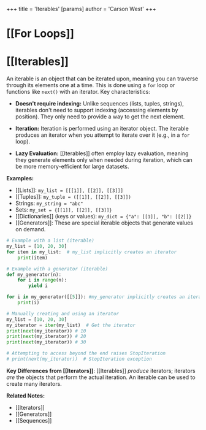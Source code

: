 +++
 title = 'Iterables'
[params]
	author = 'Carson West'
+++
# [[For Loops]]
# [[Iterables]] 
An iterable is an object that can be iterated upon, meaning you can traverse through its elements one at a time.  This is done using a `for` loop or functions like `next()` with an iterator.  Key characteristics:

* **Doesn't require indexing:** Unlike sequences (lists, tuples, strings), iterables don't need to support indexing (accessing elements by position). They only need to provide a way to get the next element.

* **Iteration:**  Iteration is performed using an iterator object.  The iterable produces an iterator when you attempt to iterate over it (e.g., in a `for` loop).

* **Lazy Evaluation:**  [[Iterables]] often employ lazy evaluation, meaning they generate elements only when needed during iteration, which can be more memory-efficient for large datasets.

**Examples:**

* [[Lists]]: `my_list = [[[1]], [[2]], [[3]]]`
* [[Tuples]]: `my_tuple = ([[1]], [[2]], [[3]])`
* Strings: `my_string = "abc"`
* Sets: `my_set = {[[1]], [[2]], [[3]]}`
* [[Dictionaries]] (keys or values): `my_dict = {"a": [[1]], "b": [[2]]}`
* [[Generators]]:  These are special iterable objects that generate values on demand.

```python
# Example with a list (iterable)
my_list = [10, 20, 30]
for item in my_list:  # my_list implicitly creates an iterator
    print(item)

# Example with a generator (iterable)
def my_generator(n):
    for i in range(n):
        yield i

for i in my_generator([[5]]): #my_generator implicitly creates an iterator
    print(i)

# Manually creating and using an iterator
my_list = [10, 20, 30]
my_iterator = iter(my_list)  # Get the iterator
print(next(my_iterator)) # 10
print(next(my_iterator)) # 20
print(next(my_iterator)) # 30

# Attempting to access beyond the end raises StopIteration
# print(next(my_iterator))  # StopIteration exception

```

**Key Differences from [[Iterators]]**: [[Iterables]] *produce* iterators; iterators *are* the objects that perform the actual iteration.  An iterable can be used to create many iterators.

**Related Notes:**

* [[Iterators]]
* [[Generators]]
* [[Sequences]]

